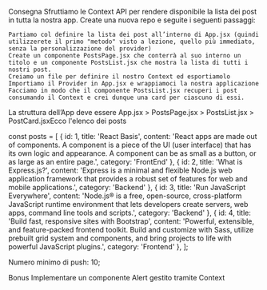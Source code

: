Consegna
Sfruttiamo le Context API per rendere disponibile la lista dei post in tutta la nostra app.
Create una nuova repo e seguite i seguenti passaggi:

    Partiamo col definire la lista dei post all’interno di App.jsx (quindi utilizzerete il primo "metodo" visto a lezione, quello più immediato, senza la personalizzazione del provider)
    Create un componente PostsPage.jsx che conterrà al suo interno un titolo e un componente PostsList.jsx che mostra la lista di tutti i nostri post.
    Creiamo un file per definire il nostro Context ed esportiamolo
    Importiamo il Provider in App.jsx e wrappiamoci la nostra applicazione
    Facciamo in modo che il componente PostsList.jsx recuperi i post consumando il Context e crei dunque una card per ciascuno di essi.

La struttura dell’App deve essere
App.jsx > PostsPage.jsx > PostsList.jsx > PostCard.jsxEcco l'elenco dei posts

const posts = [
    { id: 1, title: 'React Basis', content: 'React apps are made out of components. A component is a piece of the UI (user interface) that has its own logic and appearance. A component can be as small as a button, or as large as an entire page.', category: 'FrontEnd' },
    { id: 2, title: 'What is Express.js?', content: 'Express is a minimal and flexible Node.js web application framework that provides a robust set of features for web and mobile applications.', category: 'Backend' },
    { id: 3, title: 'Run JavaScript Everywhere', content: 'Node.js® is a free, open-source, cross-platform JavaScript runtime environment that lets developers create servers, web apps, command line tools and scripts.', category: 'Backend' },
    { id: 4, title: 'Build fast, responsive sites with Bootstrap', content: 'Powerful, extensible, and feature-packed frontend toolkit. Build and customize with Sass, utilize prebuilt grid system and components, and bring projects to life with powerful JavaScript plugins.', category: 'Frontend' },
  ];

Numero minimo di push: 10;

Bonus
Implementare un componente Alert gestito tramite Context